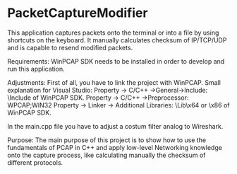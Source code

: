 # PacketCaptureModifier
This application captures packets onto the terminal or into a file by using shortcuts on the keyboard. It manually calculates checksum of IP/TCP/UDP and is capable to resend modified packets.

Requirements:
WinPCAP SDK needs to be installed in order to develop and run this application.

Adjustments:
First of all, you have to link the project with WinPCAP.
Small explanation for Visual Studio:
Property -> C/C++ ->General->Include: \Include of WinPCAP SDK.
Property -> C/C++ ->Preprocessor: WPCAP;WIN32
Property -> Linker -> Additional Libraries: \Lib\x64 or \x86 of WinPCAP SDK.

In the main.cpp file you have to adjust a costum filter analog to Wireshark.

Purpose:
The main purpose of this project is to show how to use the fundamentals of PCAP in C++ and apply low-level Networking knowledge onto the capture process, like calculating manually the checksum of different protocols.
